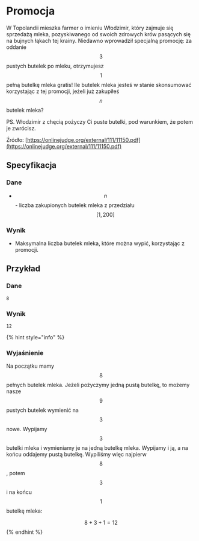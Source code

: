 # Promocja

W Topolandii mieszka farmer o imieniu Włodzimir, który zajmuje się sprzedażą mleka, pozyskiwanego od swoich zdrowych krów pasących się na bujnych łąkach tej krainy. Niedawno wprowadził specjalną promocję: za oddanie $$3$$ pustych butelek po mleku, otrzymujesz $$1$$ pełną butelkę mleka gratis! Ile butelek mleka jesteś w stanie skonsumować korzystając z tej promocji, jeżeli już zakupiłeś $$n$$ butelek mleka?

PS. Włodzimir z chęcią pożyczy Ci puste butelki, pod warunkiem, że potem je zwrócisz.

Źródło: [https://onlinejudge.org/external/111/11150.pdf](https://onlinejudge.org/external/111/11150.pdf)

## Specyfikacja

### Dane

* $$n$$ - liczba zakupionych butelek mleka z przedziału$$[1,200]$$

### Wynik

* Maksymalna liczba butelek mleka, które można wypić, korzystając z promocji. 

## Przykład

### Dane

```
8
```

### Wynik

```
12
```

{% hint style="info" %}
### Wyjaśnienie

Na początku mamy $$8$$ pełnych butelek mleka. Jeżeli pożyczymy jedną pustą butelkę, to możemy nasze $$9$$ pustych butelek wymienić na $$3$$ nowe. Wypijamy $$3$$ butelki mleka i wymieniamy je na jedną butelkę mleka. Wypijamy i ją, a na końcu oddajemy pustą butelkę. Wypiliśmy więc najpierw $$8$$, potem $$3$$ i na końcu $$1$$ butelkę mleka:

$$8+3+1=12$$
{% endhint %}
